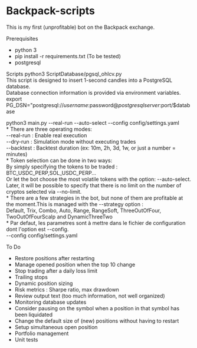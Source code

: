 # Backpack-scripts

This is my first (unprofitable) bot on the Backpack exchange.


Prerequisites
*  python 3  
*  pip install -r requirements.txt (To be tested)  
*  postgresql  

Scripts
  python3 ScriptDatabase/pgsql_ohlcv.py  
    This script is designed to insert 1-second candles into a PostgreSQL database.  
    Database connection information is provided via environment variables.  
    export PG_DSN="postgresql://$username:$password@$postgresqlserver:$port/$database  
  
  python3 main.py --real-run --auto-select --config config/settings.yaml  
     *  There are three operating modes:  
          --real-run : Enable real execution  
          --dry-run : Simulation mode without executing trades  
          --backtest : Backtest duration (ex: 10m, 2h, 3d, 1w, or just a number = minutes)  
     *  Token selection can be done in two ways:  
          By simply specifying the tokens to be traded : BTC_USDC_PERP,SOL_USDC_PERP...  
          Or let the bot choose the most volatile tokens with the option: --auto-select. Later, it will be possible to specify that there is no limit on the number of cryptos selected via --no-limit.  
     *  There are a few strategies in the bot, but none of them are profitable at the moment.This is managed with the --strategy option :  
          Default, Trix, Combo, Auto, Range, RangeSoft, ThreeOutOfFour, TwoOutOfFourScalp and DynamicThreeTwo  
     *  Par defaut, les parametres sont à mettre dans le fichier de configuration dont l'option est --config.  
          --config config/settings.yaml  


To Do

* Restore positions after restarting
* Manage opened position when the top 10 change
* Stop trading after a daily loss limit
* Trailing stops
* Dynamic position sizing
* Risk metrics : Sharpe ratio, max drawdown
* Review output text (too much information, not well organized)
* Monitoring database updates
* Consider pausing on the symbol when a position in that symbol has been liquidated
* Change the default size of (new) positions without having to restart
* Setup simultaneous open position
* Portfolio management
* Unit tests
